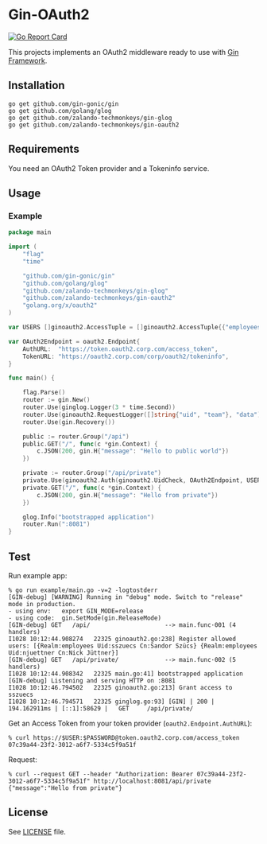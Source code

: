 # Gin-OAuth2

[![Go Report Card](http://goreportcard.com/badge/zalando-techmonkeys/gin-oauth2)](http://goreportcard.com/report/zalando-techmonkeys/gin-oauth2)

This projects implements an OAuth2 middleware ready to use with [Gin Framework](https://github.com/gin-gonic/gin).

## Installation

    go get github.com/gin-gonic/gin
    go get github.com/golang/glog
    go get github.com/zalando-techmonkeys/gin-glog
    go get github.com/zalando-techmonkeys/gin-oauth2

## Requirements

You need an OAuth2 Token provider and a Tokeninfo service.

## Usage

### Example
```go
package main

import (
	"flag"
	"time"

	"github.com/gin-gonic/gin"
	"github.com/golang/glog"
	"github.com/zalando-techmonkeys/gin-glog"
	"github.com/zalando-techmonkeys/gin-oauth2"
	"golang.org/x/oauth2"
)

var USERS []ginoauth2.AccessTuple = []ginoauth2.AccessTuple{{"employees", "sszuecs", "Sandor Szücs"}, {"employees", "njuettner", "Nick Jüttner"}}

var OAuth2Endpoint = oauth2.Endpoint{
	AuthURL:  "https://token.oauth2.corp.com/access_token",
	TokenURL: "https://oauth2.corp.com/corp/oauth2/tokeninfo",
}

func main() {

	flag.Parse()
	router := gin.New()
	router.Use(ginglog.Logger(3 * time.Second))
	router.Use(ginoauth2.RequestLogger([]string{"uid", "team"}, "data"))
	router.Use(gin.Recovery())

	public := router.Group("/api")
	public.GET("/", func(c *gin.Context) {
		c.JSON(200, gin.H{"message": "Hello to public world"})
	})

	private := router.Group("/api/private")
	private.Use(ginoauth2.Auth(ginoauth2.UidCheck, OAuth2Endpoint, USERS))
	private.GET("/", func(c *gin.Context) {
		c.JSON(200, gin.H{"message": "Hello from private"})
	})

	glog.Info("bootstrapped application")
	router.Run(":8081")
}
```

## Test

Run example app:

    % go run example/main.go -v=2 -logtostderr
    [GIN-debug] [WARNING] Running in "debug" mode. Switch to "release" mode in production.
    - using env:   export GIN_MODE=release
    - using code:  gin.SetMode(gin.ReleaseMode)
    [GIN-debug] GET   /api/                     --> main.func·001 (4 handlers)
    I1028 10:12:44.908274   22325 ginoauth2.go:238] Register allowed users: [{Realm:employees Uid:sszuecs Cn:Sandor Szücs} {Realm:employees Uid:njuettner Cn:Nick Jüttner}]
    [GIN-debug] GET   /api/private/             --> main.func·002 (5 handlers)
    I1028 10:12:44.908342   22325 main.go:41] bootstrapped application
    [GIN-debug] Listening and serving HTTP on :8081
    I1028 10:12:46.794502   22325 ginoauth2.go:213] Grant access to sszuecs
    I1028 10:12:46.794571   22325 ginglog.go:93] [GIN] | 200 | 194.162911ms | [::1]:58629 |   GET     /api/private/

Get an Access Token from your token provider (```oauth2.Endpoint.AuthURL```):

    % curl https://$USER:$PASSWORD@token.oauth2.corp.com/access_token
    07c39a44-23f2-3012-a6f7-5334c5f9a51f

Request:

    % curl --request GET --header "Authorization: Bearer 07c39a44-23f2-3012-a6f7-5334c5f9a51f" http://localhost:8081/api/private
    {"message":"Hello from private"}

## License

See [LICENSE](LICENSE) file.

